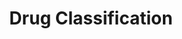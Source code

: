 ---
title: Drug Classification
emoji: 💊
colorFrom: yellow
colorTo: red
app_file: drug_app.py
pinned: false
license: apache-2.0
---